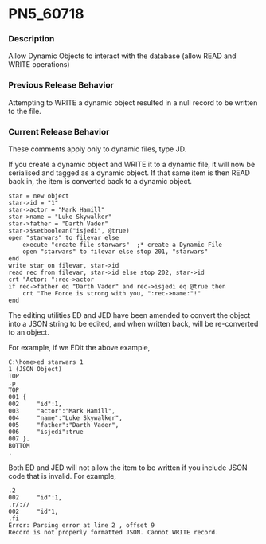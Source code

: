# PN5_60718

<PageHeader />

### Description

Allow Dynamic Objects to interact with the database (allow READ and WRITE operations)



### Previous Release Behavior

Attempting to WRITE a dynamic object resulted in a null record to be written to the file.



### Current Release Behavior

These comments apply only to dynamic files, type JD.

If you create a dynamic object and WRITE it to a dynamic file, it will now be serialised and tagged as a dynamic object. If that same item is then READ back in, the item is converted back to a dynamic object.

```
star = new object
star->id = "1"
star->actor = "Mark Hamill"
star->name = "Luke Skywalker"
star->father = "Darth Vader"
star->$setboolean("isjedi", @true)
open "starwars" to filevar else
    execute "create-file starwars"  ;* create a Dynamic File
    open "starwars" to filevar else stop 201, "starwars"
end
write star on filevar, star->id
read rec from filevar, star->id else stop 202, star->id
crt "Actor: ":rec->actor
if rec->father eq "Darth Vader" and rec->isjedi eq @true then
    crt "The Force is strong with you, ":rec->name:"!"
end
```

The editing utilities ED and JED have been amended to convert the object into a JSON string to be edited, and when written back, will be re-converted to an object.

For example, if we EDit the above example,

```
C:\home>ed starwars 1
1 (JSON Object)
TOP
.p
TOP
001 {
002     "id":1,
003     "actor":"Mark Hamill",
004     "name":"Luke Skywalker",
005     "father":"Darth Vader",
006     "isjedi":true
007 }.
BOTTOM
.
```

Both ED and JED will not allow the item to be written if you include JSON code that is invalid. For example,

```
.2
002     "id":1,
.r/://
002     "id"1,
.fi
Error: Parsing error at line 2 , offset 9
Record is not properly formatted JSON. Cannot WRITE record.
```
